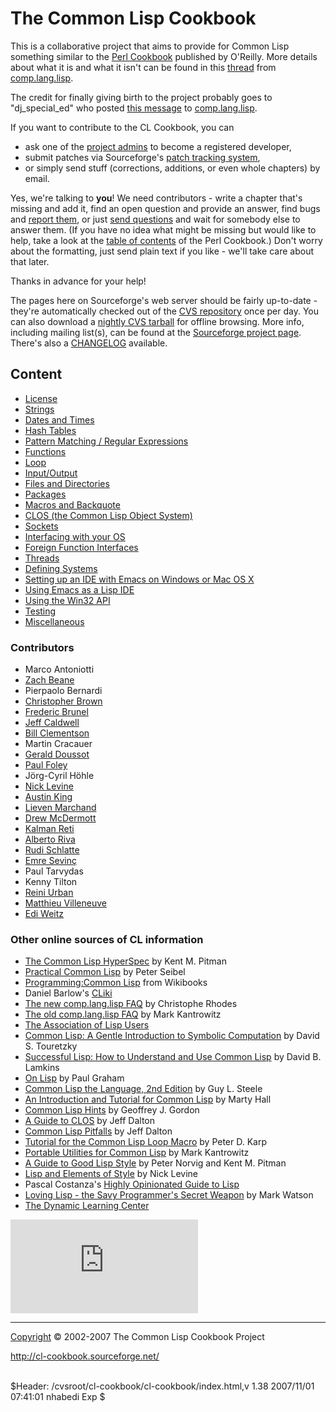 The Common Lisp Cookbook
========================

This is a collaborative project that aims to provide for Common Lisp
something similar to the [Perl
Cookbook](http://www.oreilly.com/catalog/cookbook/) published by
O'Reilly. More details about what it is and what it isn't can be found
in this
[thread](http://groups.google.com/groups?threadm=m3it9soz3m.fsf%40bird.agharta.de)
from [comp.lang.lisp](news:comp.lang.lisp).

The credit for finally giving birth to the project probably goes to
"dj\_special\_ed" who posted [this
message](http://groups.google.com/groups?selm=76be8851.0201222259.70ecbcb1%40posting.google.com)
to [comp.lang.lisp](news:comp.lang.lisp).

If you want to contribute to the CL Cookbook, you can

-   ask one of the [project
    admins](http://sourceforge.net/project/memberlist.php?group_id=46815)
    to become a registered developer,
-   submit patches via Sourceforge's [patch tracking
    system](http://sourceforge.net/tracker/?atid=447474&group_id=46815&func=browse),
-   or simply send stuff (corrections, additions, or even whole
    chapters) by email.

Yes, we're talking to **you**! We need contributors - write a chapter
that's missing and add it, find an open question and provide an answer,
find bugs and [report
them](http://sourceforge.net/tracker/?group_id=46815&atid=447472), or
just [send
questions](http://sourceforge.net/tracker/?atid=447475&group_id=46815&func=browse)
and wait for somebody else to answer them. (If you have no idea what
might be missing but would like to help, take a look at the [table of
contents](http://www.oreilly.com/catalog/cookbook/toc.html) of the Perl
Cookbook.) Don't worry about the formatting, just send plain text if you
like - we'll take care about that later.

Thanks in advance for your help!

The pages here on Sourceforge's web server should be fairly up-to-date -
they're automatically checked out of the [CVS
repository](http://sourceforge.net/cvs/?group_id=46815) once per day.
You can also download a [nightly CVS
tarball](http://cvs.sourceforge.net/cvstarballs/cl-cookbook-cvsroot.tar.bz2)
for offline browsing. More info, including mailing list(s), can be found
at the [Sourceforge project
page](http://sourceforge.net/projects/cl-cookbook/). There's also a
[CHANGELOG](CHANGELOG) available.

Content
-------

-   [License](license.html)
-   [Strings](strings.html)
-   [Dates and Times](dates_and_times.html)
-   [Hash Tables](hashes.html)
-   [Pattern Matching / Regular Expressions](pattern_matching.html)
-   [Functions](functions.html)
-   [Loop](loop.html)
-   [Input/Output](io.html)
-   [Files and Directories](files.html)
-   [Packages](packages.html)
-   [Macros and Backquote](macros.html)
-   [CLOS (the Common Lisp Object System)](clos-tutorial/index.html)
-   [Sockets](sockets.html)
-   [Interfacing with your OS](os.html)
-   [Foreign Function Interfaces](ffi.html)
-   [Threads](process.html)
-   [Defining Systems](systems.html)
-   [Setting up an IDE with Emacs on Windows or Mac OS X](windows.html)
-   [Using Emacs as a Lisp IDE](emacs-ide.html)
-   [Using the Win32 API](win32.html)
-   [Testing](testing.html)
-   [Miscellaneous](misc.html)

### Contributors

-   Marco Antoniotti
-   [Zach Beane](mailto:xach@xach.com)
-   Pierpaolo Bernardi
-   [Christopher Brown](mailto:skeptomai@mac.com)
-   [Frederic Brunel](mailto:brunel@mail.dotcom.fr)
-   [Jeff Caldwell](mailto:jdcal@yahoo.com)
-   [Bill Clementson](mailto:bill_clementson@yahoo.com)
-   Martin Cracauer
-   [Gerald Doussot](mailto:gdoussot@yahoo.com)
-   [Paul Foley](mailto:mycroft@actrix.gen.nz)
-   Jörg-Cyril Höhle
-   [Nick Levine](mailto:ndl@ravenbrook.com)
-   [Austin King](mailto:shout@ozten.com)
-   [Lieven Marchand](mailto:mal@wyrd.be)
-   [Drew McDermott](mailto:drew.mcdermott@yale.edu)
-   [Kalman Reti](mailto:reti@ai.mit.edu)
-   [Alberto Riva](mailto:alb@chip.org)
-   [Rudi Schlatte](mailto:rschlatte@ist.tu-graz.ac.at)
-   [Emre Sevinç](mailto:emres@bilgi.edu.tr)
-   Paul Tarvydas
-   Kenny Tilton
-   [Reini Urban](mailto:rurban@x-ray.at)
-   [Matthieu Villeneuve](mailto:matthieu@matthieu-villeneuve.net)
-   [Edi Weitz](mailto:edi@agharta.de)

### Other online sources of CL information

-   [The Common Lisp
    HyperSpec](http://www.lispworks.com/documentation/HyperSpec/Front/index.htm)
    by Kent M. Pitman
-   [Practical Common Lisp](http://www.gigamonkeys.com/book/) by Peter
    Seibel
-   [Programming:Common
    Lisp](http://en.wikibooks.org/wiki/Programming:Common_Lisp) from
    Wikibooks
-   Daniel Barlow's [CLiki](http://ww.telent.net/cliki)
-   [The new comp.lang.lisp
    FAQ](http://www-jcsu.jesus.cam.ac.uk/~csr21/lispfaq.html) by
    Christophe Rhodes
-   [The old comp.lang.lisp
    FAQ](http://www-2.cs.cmu.edu/Groups//AI/html/faqs/lang/lisp/top.html)
    by Mark Kantrowitz
-   [The Association of Lisp Users](http://www.lisp.org/)
-   [Common Lisp: A Gentle Introduction to Symbolic
    Computation](http://www-2.cs.cmu.edu/~dst/LispBook/) by David S.
    Touretzky
-   [Successful Lisp: How to Understand and Use Common
    Lisp](http://www.psg.com/~dlamkins/sl/cover.html) by David B.
    Lamkins
-   [On Lisp](http://www.paulgraham.com/onlisptext.html) by Paul Graham
-   [Common Lisp the Language, 2nd
    Edition](http://www-2.cs.cmu.edu/Groups/AI/html/cltl/cltl2.html) by
    Guy L. Steele
-   [An Introduction and Tutorial for Common
    Lisp](http://www.apl.jhu.edu/~hall/lisp.html) by Marty Hall
-   [Common Lisp
    Hints](http://www.n-a-n-o.com/lisp/cmucl-tutorials/LISP-tutorial.html)
    by Geoffrey J. Gordon
-   [A Guide to CLOS](http://www.aiai.ed.ac.uk/~jeff/clos-guide.html) by
    Jeff Dalton
-   [Common Lisp
    Pitfalls](http://www.aiai.ed.ac.uk/~jeff/lisp/cl-pitfalls) by Jeff
    Dalton
-   [Tutorial for the Common Lisp Loop
    Macro](http://www.ai.sri.com/~pkarp/loop.html) by Peter D. Karp
-   [Portable Utilities for Common
    Lisp](http://iris.usc.edu/home/raycharles/price/lisp/doc/lisp-utilities.ps)
    by Mark Kantrowitz
-   [A Guide to Good Lisp
    Style](http://www.cc.gatech.edu/computing/classes/cs2360/ghall/style/Good-Lisp-Style.ps)
    by Peter Norvig and Kent M. Pitman
-   [Lisp and Elements of
    Style](http://www.fast-index.com/declarative/lectures/) by Nick
    Levine
-   Pascal Costanza's [Highly Opinionated Guide to
    Lisp](http://www.cs.uni-bonn.de/~costanza/lisp/guide.html)
-   [Loving Lisp - the Savy Programmer's Secret
    Weapon](http://www.markwatson.com/opencontent/lisp_lic.htm) by Mark
    Watson
-   [The Dynamic Learning Center](http://www.dynamiclearningcenter.com/)

[![SourceForge
Logo](http://sourceforge.net/sflogo.php?group_id=46815)](http://sourceforge.net)

* * * * *

[Copyright](license.html) © 2002-2007 The Common Lisp Cookbook Project

http://cl-cookbook.sourceforge.net/

\
 \$Header: /cvsroot/cl-cookbook/cl-cookbook/index.html,v 1.38 2007/11/01
07:41:01 nhabedi Exp \$

